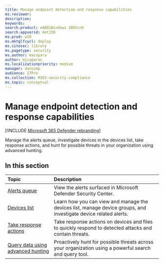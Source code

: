 ```yaml
---
title: Manage endpoint detection and response capabilities
ms.reviewer: 
description: 
keywords: 
search.product: eADQiWindows 10XVcnh
search.appverid: met150
ms.prod: w10
ms.mktglfcycl: deploy
ms.sitesec: library
ms.pagetype: security
ms.author: macapara
author: mjcaparas
ms.localizationpriority: medium
manager: dansimp
audience: ITPro
ms.collection: M365-security-compliance 
ms.topic: conceptual
---
```


# Manage endpoint detection and response capabilities

[!INCLUDE [Microsoft 365 Defender rebranding](../../includes/microsoft-defender.md)]


Manage the alerts queue, investigate devices in the devices list, take response actions, and hunt for possible threats in your organization using advanced hunting.


## In this section
Topic | Description 
:---|:---
[Alerts queue](alerts-queue-endpoint-detection-response.md)| View the alerts surfaced in Microsoft Defender Security Center.
[Devices list](machines-view-overview.md) | Learn how you can view and manage the devices list, manage device groups, and investigate device related alerts. 
[Take response actions](response-actions.md)| Take response actions on devices and files to quickly respond to detected attacks and contain threats.
[Query data using advanced hunting](advanced-hunting-query-language.md)| Proactively hunt for possible threats across your organization using a powerful search and query tool.

